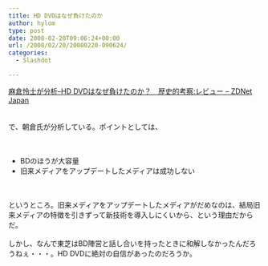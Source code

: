 ```yaml
---
title: HD DVDはなぜ負けたのか
author: hylom
type: post
date: 2008-02-20T09:06:24+00:00
url: /2008/02/20/20080220-090624/
categories:
  - Slashdot

---
```

 [麻倉怜士が分析&#8211;HD DVDはなぜ負けたのか？　歴史的考察:レビュー &#8211; ZDNet Japan][1]  
</br>   
で、朝倉氏が分析している。ポイントとしては、</br>  
</br> 

  * BDのほうが大容量 
  * 旧来メディアをアップデートしたメディアは成功しない 

</br>  
</br>   
というところ。旧来メディアをアップデートしたメディアがだめなのは、結局旧来メディアの特徴を引きずって新技術を導入しにくいから、という理由だからだ。</br>  
</br>   
しかし、なんで東芝はBD陣営と話し合いを持ったときに和解しなかったんだろうねぇ・・・。HD DVDに絶対の自信があったのだろうか。</br>

 [1]: http://japan.zdnet.com/review/news/story/0&#44;3800079080&#44;20367712&#44;00.htm